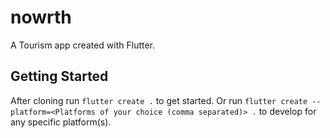 # nowrth
A Tourism app created with Flutter.

## Getting Started

After cloning run ```flutter create .``` to get started.
Or run ```flutter create --platform=<Platforms of your choice (comma separated)> .``` to develop for any specific platform(s).